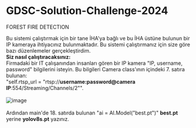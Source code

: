 # GDSC-Solution-Challenge-2024
FOREST FIRE DETECTION

Bu sistemi çalıştırmak için bir tane İHA'ya bağlı ve bu İHA üstüne bulunun bir IP kameraya ihtiyacınız bulunmaktadır. Bu sistemi çalıştırmanız için size göre bazı düzenlemeler gerçekleştirdim.<br>
<b>Siz nasıl çalıştıracaksınız:<br></b>
Firmadaki bir IT çalışanından insanları gören bir IP kamera "IP, username, password" bilgilerini isteyin. Bu bilgileri Camera class'ının içindeki 7. satıra bulunan: <br>"self.rtsp_url = "rtsp://<b>username:password@camera IP</b>:554/Streaming/Channels/2"".<br><br>![image](https://github.com/necipsahamettinkucuk/GDSC-Solution-Challenge-2024/assets/121046682/04e1c67b-cb45-4ccb-9921-7b2324e260cb)
<br><br>
Ardından main'de 18. satırda bulunan "ai = AI.Model("best.pt")" <b>best.pt</b> yerine <b>yolov8s.pt</b> yazınız.
